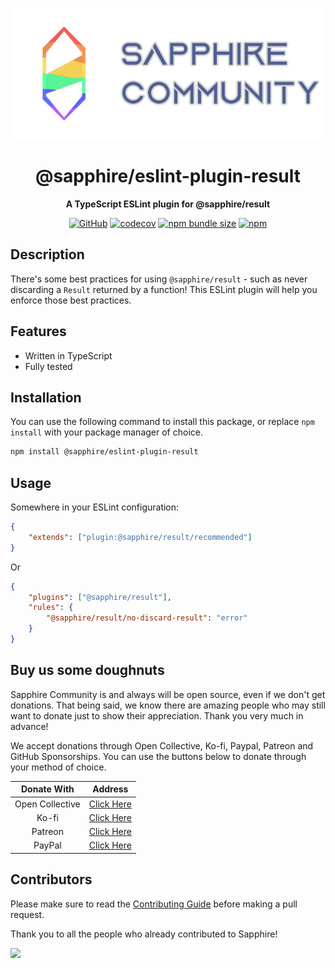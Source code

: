<div align="center">

![Sapphire Logo](https://raw.githubusercontent.com/sapphiredev/assets/main/banners/SapphireCommunity.png)

# @sapphire/eslint-plugin-result

**A TypeScript ESLint plugin for @sapphire/result**

[![GitHub](https://img.shields.io/github/license/sapphiredev/utilities)](https://github.com/sapphiredev/utilities/blob/main/LICENSE.md)
[![codecov](https://codecov.io/gh/sapphiredev/utilities/branch/main/graph/badge.svg?token=OEGIV6RFDO)](https://codecov.io/gh/sapphiredev/utilities)
[![npm bundle size](https://img.shields.io/bundlephobia/min/@sapphire/eslint-plugin-result?logo=webpack&style=flat-square)](https://bundlephobia.com/eslint-plugin-result?p=@sapphire/eslint-plugin-result)
[![npm](https://img.shields.io/npm/v/@sapphire/eslint-plugin-result?color=crimson&logo=npm&style=flat-square)](https://www.npmjs.com/package/@sapphire/eslint-plugin-result)

</div>

## Description

There's some best practices for using `@sapphire/result` - such as never discarding a `Result` returned by a function! This ESLint plugin will help you enforce those best practices.

## Features

-   Written in TypeScript
-   Fully tested

## Installation

You can use the following command to install this package, or replace `npm install` with your package manager of choice.

```sh
npm install @sapphire/eslint-plugin-result
```

## Usage

Somewhere in your ESLint configuration:

```json
{
	"extends": ["plugin:@sapphire/result/recommended"]
}
```

Or

```json
{
	"plugins": ["@sapphire/result"],
	"rules": {
		"@sapphire/result/no-discard-result": "error"
	}
}
```

## Buy us some doughnuts

Sapphire Community is and always will be open source, even if we don't get donations. That being said, we know there are amazing people who may still want to donate just to show their appreciation. Thank you very much in advance!

We accept donations through Open Collective, Ko-fi, Paypal, Patreon and GitHub Sponsorships. You can use the buttons below to donate through your method of choice.

|   Donate With   |                       Address                       |
| :-------------: | :-------------------------------------------------: |
| Open Collective | [Click Here](https://sapphirejs.dev/opencollective) |
|      Ko-fi      |      [Click Here](https://sapphirejs.dev/kofi)      |
|     Patreon     |    [Click Here](https://sapphirejs.dev/patreon)     |
|     PayPal      |     [Click Here](https://sapphirejs.dev/paypal)     |

## Contributors

Please make sure to read the [Contributing Guide][contributing] before making a pull request.

Thank you to all the people who already contributed to Sapphire!

<a href="https://github.com/sapphiredev/utilities/graphs/contributors">
  <img src="https://contrib.rocks/image?repo=sapphiredev/utilities" />
</a>

[contributing]: https://github.com/sapphiredev/.github/blob/main/.github/CONTRIBUTING.md
